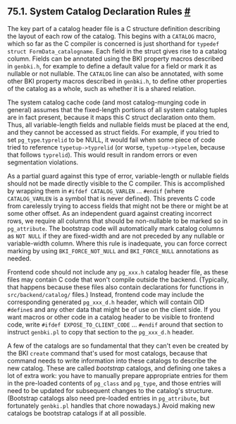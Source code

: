 ## 75.1. System Catalog Declaration Rules [#](#SYSTEM-CATALOG-DECLARATIONS)

The key part of a catalog header file is a C structure definition describing the layout of each row of the catalog. This begins with a `CATALOG` macro, which so far as the C compiler is concerned is just shorthand for `typedef struct FormData_catalogname`. Each field in the struct gives rise to a catalog column. Fields can be annotated using the BKI property macros described in `genbki.h`, for example to define a default value for a field or mark it as nullable or not nullable. The `CATALOG` line can also be annotated, with some other BKI property macros described in `genbki.h`, to define other properties of the catalog as a whole, such as whether it is a shared relation.

The system catalog cache code (and most catalog-munging code in general) assumes that the fixed-length portions of all system catalog tuples are in fact present, because it maps this C struct declaration onto them. Thus, all variable-length fields and nullable fields must be placed at the end, and they cannot be accessed as struct fields. For example, if you tried to set `pg_type`.`typrelid` to be NULL, it would fail when some piece of code tried to reference `typetup->typrelid` (or worse, `typetup->typelem`, because that follows `typrelid`). This would result in random errors or even segmentation violations.

As a partial guard against this type of error, variable-length or nullable fields should not be made directly visible to the C compiler. This is accomplished by wrapping them in `#ifdef CATALOG_VARLEN` ... `#endif` (where `CATALOG_VARLEN` is a symbol that is never defined). This prevents C code from carelessly trying to access fields that might not be there or might be at some other offset. As an independent guard against creating incorrect rows, we require all columns that should be non-nullable to be marked so in `pg_attribute`. The bootstrap code will automatically mark catalog columns as `NOT NULL` if they are fixed-width and are not preceded by any nullable or variable-width column. Where this rule is inadequate, you can force correct marking by using `BKI_FORCE_NOT_NULL` and `BKI_FORCE_NULL` annotations as needed.

Frontend code should not include any `pg_xxx.h` catalog header file, as these files may contain C code that won't compile outside the backend. (Typically, that happens because these files also contain declarations for functions in `src/backend/catalog/` files.) Instead, frontend code may include the corresponding generated `pg_xxx_d.h` header, which will contain OID `#define`s and any other data that might be of use on the client side. If you want macros or other code in a catalog header to be visible to frontend code, write `#ifdef EXPOSE_TO_CLIENT_CODE` ... `#endif` around that section to instruct `genbki.pl` to copy that section to the `pg_xxx_d.h` header.

A few of the catalogs are so fundamental that they can't even be created by the BKI `create` command that's used for most catalogs, because that command needs to write information into these catalogs to describe the new catalog. These are called *bootstrap* catalogs, and defining one takes a lot of extra work: you have to manually prepare appropriate entries for them in the pre-loaded contents of `pg_class` and `pg_type`, and those entries will need to be updated for subsequent changes to the catalog's structure. (Bootstrap catalogs also need pre-loaded entries in `pg_attribute`, but fortunately `genbki.pl` handles that chore nowadays.) Avoid making new catalogs be bootstrap catalogs if at all possible.